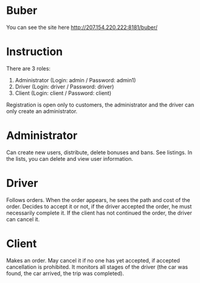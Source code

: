 # Buber
You can see the site here 
 http://207.154.220.222:8181/buber/

# Instruction
There are 3 roles:
1. Administrator (Login: admin / Password: admin1)
2. Driver (Login: driver / Password: driver)
3. Client (Login: client / Password: client)


Registration is open only to customers, the administrator and the driver can only create an administrator.

# Administrator
Can create new users, distribute, delete bonuses and bans. See listings. In the lists, you can delete and view user information.

# Driver
Follows orders. When the order appears, he sees the path and cost of the order. Decides to accept it or not, if the driver accepted the order, he must necessarily complete it. If the client has not continued the order, the driver can cancel it.

# Client
Makes an order. May cancel it if no one has yet accepted, if accepted cancellation is prohibited. It monitors all stages of the driver (the car was found, the car arrived, the trip was completed).
